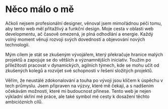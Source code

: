# Něco málo o mě

Ačkoli nejsem profesionální designer, věnoval jsem mimořádnou péči tomu, aby tento web měl přitažlivý a funkční design. Moje cesta v oblasti web developmentu, ač časově omezená, je plná odhodlání a energie. Každý volný moment věnuji rozvoji svých dovedností a objevování nových technologií.

Mým cílem je stát se zkušeným vývojářem, který překračuje hranice malých projektů a zapojuje se do větších a významnějších iniciativ. Toužím po příležitosti pracovat v dynamických, agilních týmech, kde se mohu učit od zkušených kolegů a rozvíjet své schopnosti v řešení složitých projektů.

Věřím, že neustálé zdokonalování a touha po vývoji jsou klíčem k úspěchu v tech průmyslu. Jsem připraven na výzvy, které mě čekají, a s nadšením očekávám možnosti, které mi budoucnost přinese. Tento web je nejen výkladní skříní mé práce, ale také symbol mé cesty k dosažení těchto ambiciózních cílů.
